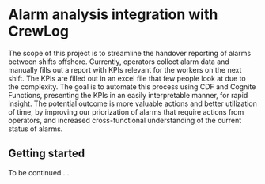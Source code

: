 # Alarm analysis integration with CrewLog
The scope of this project is to streamline the handover reporting of alarms between shifts offshore. Currently, operators collect alarm data and manually fills out a report with KPIs relevant for the workers on the next shift. The KPIs are filled out in an excel file that few people look at due to the complexity. The goal is to automate this process using CDF and Cognite Functions, presenting the KPIs in an easily interpretable manner, for rapid insight. The potential outcome is more valuable actions and better utilization of time, by improving our priorization of alarms that require actions from operators, and increased cross-functional understanding of the current status of alarms.

## Getting started
To be continued ...
